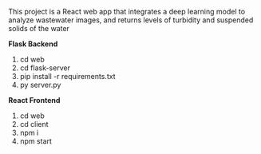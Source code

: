 This project is a React web app that integrates a deep learning model to analyze wastewater images, and returns levels of turbidity and suspended solids of the water 

**Flask Backend**
1. cd web
2. cd flask-server
3. pip install -r requirements.txt
4. py server.py
  
**React Frontend**
1. cd web
2. cd client
3. npm i
4. npm start

